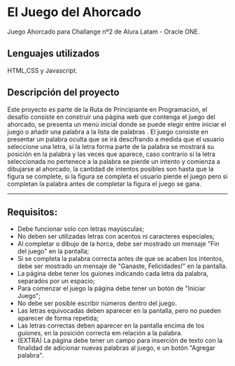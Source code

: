 
# El Juego del Ahorcado
Juego Ahorcado para Challange nº2 de Alura Latam - Oracle ONE.


##  Lenguajes utilizados

HTML,CSS y Javascript.


##  Descripción del proyecto
Este proyecto es parte de la Ruta de Principiante en Programación, el desafío consiste en construir una página web que contenga el juego del ahorcado, se presenta un menú inicial donde se puede elegir entre iniciar el juego o añadir una palabra a la lista de palabras . El juego consiste en presentar un palabra oculta que se irá descifrando a medida que el usuario seleccione una letra, si la letra forma parte de la palabra se mostrará su posición en la palabra y las veces que aparece, caso contrario si  la letra seleccionada no pertenece a la palabra se pierde un intento y comienza a dibujarse al ahorcado, la cantidad de intentos posibles son hasta que la figura se complete, si la figura se completa el usuario pierde el juego pero si completan la palabra antes de completar la figura el juego se gana.

-----
##  Requisitos:
- Debe funcionar solo con letras mayúsculas;
- No deben ser utilizadas letras con acentos ni caracteres especiales;
- Al completar o dibujo de la horca, debe ser mostrado un mensaje "Fin del juego" en la pantalla;
- Si se completa la palabra correcta antes de que se acaben los intentos, debe ser mostrado un mensaje de "Ganaste, Felicidades!" en la pantalla.
- La página debe tener los guiones indicando cada letra da palabra, separados por un espacio;
- Para comenzar el juego la página debe tener un botón de "Iniciar Juego";
- No debe ser posible escribir números dentro del juego.
- Las letras equivocadas deben aparecer en la pantalla, pero no pueden aparecer de forma repetida;
- Las letras correctas deben aparecer en la pantalla encima de los guiones, en la posición correcta em relación a la palabra.
- (EXTRA) La página debe tener un campo para inserción de texto con la finalidad de adicionar nuevas palabras al juego, e un botón "Agregar palabra".